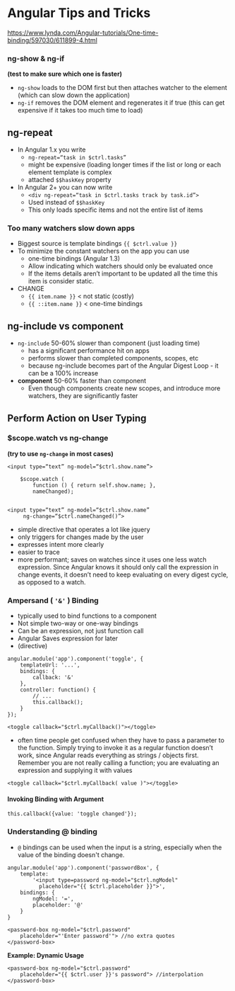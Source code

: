 # Angular Tips and Tricks
https://www.lynda.com/Angular-tutorials/One-time-binding/597030/611899-4.html

### ng-show & ng-if 
**(test to make sure which one is faster)**
* ``ng-show`` loads to the DOM first but then attaches watcher to the element (which can slow down the application)
* ``ng-if`` removes the DOM element and regenerates it if true (this can get expensive if it takes too much time to load)

## ng-repeat
* In Angular 1.x you write 
    * ``ng-repeat=“task in $ctrl.tasks”``
    * might be expensive (loading longer times if the list or long or each element template is complex
    * attached ``$$haskKey`` property
* In Angular 2+ you can now write
    * ``<div ng-repeat=“task in $ctrl.tasks track by task.id”>``
    * Used instead of ``$$haskKey``
    * This only loads specific items and not the entire list of items

### Too many watchers slow down apps
* Biggest source is template bindings ```{{ $ctrl.value }}```
* To minimize the constant watchers on the app you can use
    * one-time bindings (Angular 1.3)
    * Allow indicating which watchers should only be evaluated once
    * If the items details aren’t important to be updated all the time this item is consider static. 
* CHANGE
    * ``{{ item.name }}`` < not static (costly)
    * ``{{ ::item.name }}`` < one-time bindings

## ng-include vs component
* ``ng-include`` 50-60% slower than component (just loading time) 
    * has a significant performance hit on apps
    * performs slower than completed components, scopes, etc
    * because ng-include becomes part of the Angular Digest Loop - it can be a 100% increase 
* **component** 50-60% faster than component
    * Even though components create new scopes, and introduce more watchers, they are significantly faster

## Perform Action on User Typing

### $scope.watch vs ng-change 
**(try to use ``ng-change`` in most cases)**
```
<input type=“text” ng-model=“$ctrl.show.name”>

	$scope.watch ( 
		function () { return self.show.name; }, 
		nameChanged);
		
```

```
<input type=“text” ng-model=“$ctrl.show.name”
	 ng-change=“$ctrl.nameChanged()”>
```

* simple directive that operates a lot like jquery
* only triggers for changes made by the user
* expresses intent more clearly
* easier to trace
* more performant; saves on watches since it uses one less watch expression. Since Angular knows it should only call the expression in change events, it doesn’t need to keep evaluating on every digest cycle, as opposed to a watch. 




### Ampersand ( ``` '&' ``` ) Binding
* typically used to bind functions to a component
* Not simple two-way or one-way bindings
* Can be an expression, not just function call
* Angular Saves expression for later
* (directive)

```
angular.module('app').component('toggle', {
    templateUrl: '...',
    bindings: {
        callback: '&'
    },
    controller: function() {
        // ...
        this.callback();
    }
});
```

```
<toggle callback="$ctrl.myCallback()"></toggle>

```

* often time people get confused when they have to pass a parameter to the function. Simply trying to invoke it as a regular function doesn’t work, since Angular reads everything as strings / objects first. Remember you are not really calling a function; you are evaluating an expression and supplying it with values

```
<toggle callback="$ctrl.myCallback( value )"></toggle>
```
#### Invoking Binding with Argument

```
this.callback({value: 'toggle changed'});
```


### Understanding @ binding
* ```@``` bindings can be used when the input is a string, especially when the value of the binding doesn't change.

```
angular.module('app').component('passwordBox', {
    template: 
        '<input type=password ng-model="$ctrl.ngModel"
          placeholder="{{ $ctrl.placeholder }}">',
    bindings: { 
        ngModel: '=',
        placeholder: '@'
    }
}
```

```
<password-box ng-model="$ctrl.password"
    placeholder="'Enter password'"> //no extra quotes
</password-box>
```

**Example: Dynamic Usage** 
```
<password-box ng-model="$ctrl.password"
    placeholder="{{ $ctrl.user }}'s password"> //interpolation
</password-box>

```